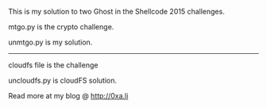 This is my solution to two Ghost in the Shellcode 2015 challenges.

mtgo.py is the crypto challenge.

unmtgo.py is my solution.

------------------------

cloudfs file is the challenge 

uncloudfs.py is cloudFS solution.




Read more at my blog @ http://0xa.li
